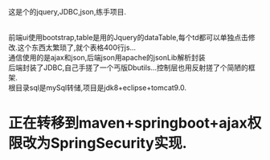 这是个的jquery,JDBC,json,练手项目.


</br>前端ui使用bootstrap,table是用的Jquery的dataTable,每个td都可以单独点击修改.这个东西太繁琐了,就个表格400行js...
</br>通信使用的是ajax和json,后端json用apache的jsonLib解析封装
</br>后端封装了JDBC,自己手搓了一个丐版Dbutils...控制层也用反射搓了个简陋的框架.
</br>根目录sql是mySql转储,项目是jdk8+eclipse+tomcat9.0.
</br> 



# 正在转移到maven+springboot+ajax权限改为SpringSecurity实现.

  
  
